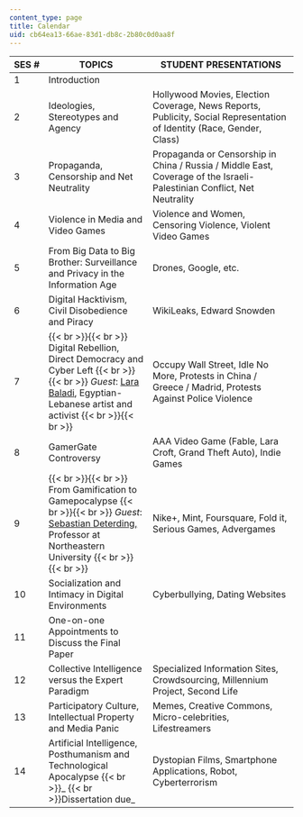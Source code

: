 ```yaml
---
content_type: page
title: Calendar
uid: cb64ea13-66ae-83d1-db8c-2b80c0d0aa8f
---
```


| SES # | TOPICS | STUDENT PRESENTATIONS |
| --- | --- | --- |
| 1 | Introduction | &nbsp; |
| 2 | Ideologies, Stereotypes and Agency | Hollywood Movies, Election Coverage, News Reports, Publicity, Social Representation of Identity (Race, Gender, Class) |
| 3 | Propaganda, Censorship and Net Neutrality | Propaganda or Censorship in China / Russia / Middle East, Coverage of the Israeli-Palestinian Conflict, Net Neutrality |
| 4 | Violence in Media and Video Games | Violence and Women, Censoring Violence, Violent Video Games |
| 5 | From Big Data to Big Brother: Surveillance and Privacy in the Information Age | Drones, Google, etc. |
| 6 | Digital Hacktivism, Civil Disobedience and Piracy | WikiLeaks, Edward Snowden |
| 7 |  {{< br >}}{{< br >}} Digital Rebellion, Direct Democracy and Cyber Left {{< br >}}{{< br >}} _Guest_: [Lara Baladi](https://en.wikipedia.org/wiki/Lara_Baladi), Egyptian-Lebanese artist and activist {{< br >}}{{< br >}}  | Occupy Wall Street, Idle No More, Protests in China / Greece / Madrid, Protests Against Police Violence |
| 8 | GamerGate Controversy | AAA Video Game (Fable, Lara Croft, Grand Theft Auto), Indie Games |
| 9 |  {{< br >}}{{< br >}} From Gamification to Gamepocalypse {{< br >}}{{< br >}} _Guest_: [Sebastian Deterding,](https://codingconduct.cc/About) Professor at Northeastern University {{< br >}}{{< br >}}  | Nike+, Mint, Foursquare, Fold it, Serious Games, Advergames |
| 10 | Socialization and Intimacy in Digital Environments | Cyberbullying, Dating Websites |
| 11 | One-on-one Appointments to Discuss the Final Paper | &nbsp; |
| 12 | Collective Intelligence versus the Expert Paradigm | Specialized Information Sites, Crowdsourcing, Millennium Project, Second Life |
| 13 | Participatory Culture, Intellectual Property and Media Panic | Memes, Creative Commons, Micro-celebrities, Lifestreamers |
| 14 | Artificial Intelligence, Posthumanism and Technological Apocalypse  {{< br >}}_  {{< br >}}Dissertation due_ | Dystopian Films, Smartphone Applications, Robot, Cyberterrorism